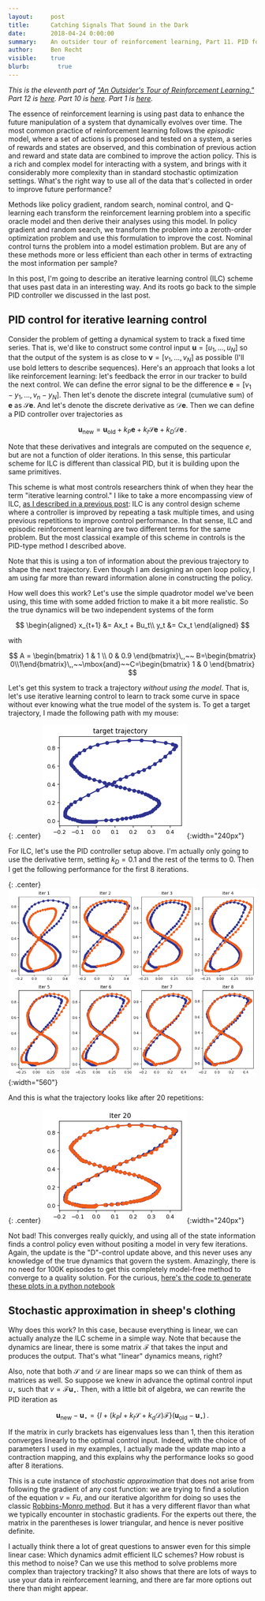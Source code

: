 ```yaml
---
layout:     post
title:      Catching Signals That Sound in the Dark
date:       2018-04-24 0:00:00
summary:    An outsider tour of reinforcement learning, Part 11. PID for iterative learning control.
author:     Ben Recht
visible:    true
blurb: 		  true
---
```


*This is the eleventh part of ["An Outsider's Tour of Reinforcement Learning."](http://www.argmin.net/outsider-rl.html)  Part 12 is [here](http://www.argmin.net/2018/05/02/adp/). Part 10 is [here](http://www.argmin.net/2018/04/19/pid/). Part 1 is [here](http://www.argmin.net/2018/01/29/taxonomy/).*

The essence of reinforcement learning is using past data to enhance the future manipulation of a system that dynamically evolves over time. The most common practice of reinforcement learning follows the _episodic_ model, where a set of actions is proposed and tested on a system, a series of rewards and states are observed, and this combination of previous action and reward and state data are combined to improve the action policy. This is a rich and complex model for interacting with a system, and brings with it considerably more complexity than in standard stochastic optimization settings. What's the right way to use all of the data that's collected in order to improve future performance?

Methods like policy gradient, random search, nominal control, and Q-learning each transform the reinforcement learning problem into a specific oracle model and then derive their analyses using this model. In policy gradient and random search, we transform the problem into a zeroth-order optimization problem and use this formulation to improve the cost. Nominal control turns the problem into a model estimation problem. But are any of these methods more or less efficient than each other in terms of extracting the most information per sample?

In this post, I'm going to describe an iterative learning control (ILC) scheme that uses past data in an interesting way. And its roots go back to the simple PID controller we discussed in the last post.

## PID control for iterative learning control

Consider the problem of getting a dynamical system to track a fixed time series. That is, we'd like to construct some control input $\mathbf{u} = [u_1,\ldots,u_N]$ so that the output of the system is as close to $\mathbf{v} = [v_1,\ldots,v_N]$ as possible (I'll use bold letters to describe sequences). Here's an approach that looks a lot like reinforcement learning: let's feedback the error in our tracker to build the next control. We can define the error signal to be the difference $\mathbf{e} = [v_1-y_1, \ldots,v_n-y_N]$. Then let's denote the discrete integral (cumulative sum) of $\mathbf{e}$ as $\mathcal{S} \mathbf{e}$. And let's denote the discrete derivative as $\mathcal{D}\mathbf{e}$. Then we can define a PID controller over trajectories as

$$
	\mathbf{u}_{\mathrm{new}} =
	\mathbf{u}_{\mathrm{old}} + k_P \mathbf{e} + k_I \mathcal{S} \mathbf{e} + k_D \mathcal{D} \mathbf{e}\,.
$$

Note that these derivatives and integrals are computed on the sequence $e$, but are not a function of older iterations. In this sense, this particular scheme for ILC is different than classical PID, but it is building upon the same primitives.

This scheme is what most controls researchers think of when they hear the term "iterative learning control." I like to take a more encompassing view of ILC, [as I described in a previous post](http://www.argmin.net/2018/02/14/rl-game): ILC is any control design scheme where a controller is improved by repeating a task multiple times, and using previous repetitions to improve control performance. In that sense, ILC and episodic reinforcement learning are two different terms for the same problem.  But the most classical example of this scheme in controls is the PID-type method I described above.

Note that this is using a ton of information about the previous trajectory to shape the next trajectory. Even though I am designing an open loop policy, I am using far more than reward information alone in constructing the policy.

How well does this work? Let's use the simple quadrotor model we've been using, this time with some added friction to make it a bit more realistic. So the true dynamics will be two independent systems of the form

$$
\begin{aligned}
	x_{t+1} &= Ax_t + Bu_t\\
	y_t &= Cx_t
\end{aligned}
$$

with

$$
A = \begin{bmatrix}
	1 & 1 \\ 0 & 0.9
\end{bmatrix}\,,~~ B=\begin{bmatrix} 0\\1\end{bmatrix}\,,~~\mbox{and}~~C=\begin{bmatrix} 1 & 0 \end{bmatrix}
$$

Let's get this system to track a trajectory _without using the model_. That is, let's use iterative learning control to learn to track some curve in space without ever knowing what the true model of the system is. To get a target trajectory, I made the following path with my mouse:

{: .center}
![target trajectory](/assets/rl/ilc/target.png){:width="240px"}

For ILC, let's use the PID controller setup above. I'm actually only going to use the derivative term, setting $k_D = 0.1$ and the rest of the terms to $0$. Then I get the following performance for the first 8 iterations.

{: .center}
![8 iterations](/assets/rl/ilc/8_iter.png){:width="560"}

And this is what the trajectory looks like after 20 repetitions:

{: .center}
![20 iterations](/assets/rl/ilc/20_iter.png){:width="240px"}

Not bad! This converges really quickly, and using all of the state information finds a control policy even without positing a model in very few iterations.  Again, the update is the "D"-control update above, and this never uses any knowledge of the true dynamics that govern the system.  Amazingly, there is no need for 100K episodes to get this completely model-free method to converge to a quality solution. For the curious, [here's the code to generate these plots in a python notebook](https://nbviewer.jupyter.org/url/argmin.net/code/ILC_tracker.ipynb)

## Stochastic approximation in sheep's clothing

Why does this work? In this case, because everything is linear, we can actually analyze the ILC scheme in a simple way. Note that because the dynamics are linear, there is some matrix $\mathcal{F}$ that takes the input and produces the output. That's what "linear" dynamics means, right?

Also, note that both $\mathcal{S}$ and $\mathcal{D}$ are linear maps so we can think of them as matrices as well. So suppose we knew in advance the optimal control input $u_\star$ such that $v=\mathcal{F} \mathbf{u}_\star$. Then, with a little bit of algebra, we can rewrite the PID iteration as

$$
\mathbf{u}_{\mathrm{new}} -\mathbf{u}_\star= \left\{I +(k_P I + k_I \mathcal{S} + k_d \mathcal{D}) \mathcal{F}\right\} (\mathbf{u}_{\mathrm{old}} -\mathbf{u}_\star)\,.
$$

If the matrix in curly brackets has eigenvalues less than $1$, then this iteration converges linearly to the optimal control input. Indeed, with the choice of parameters I used in my examples, I actually made the update map into a contraction mapping, and this explains why the performance looks so good after 8 iterations.

This is a cute instance of _stochastic approximation_ that does not arise from following the gradient of any cost function: we are trying to find a solution of the equation $v = F u$, and our iterative algorithm for doing so uses the classic [Robbins-Monro method](https://en.wikipedia.org/wiki/Stochastic_approximation). But it has a very different flavor than what we typically encounter in stochastic gradients. For the experts out there, the matrix in the parentheses is lower triangular, and hence is never positive definite.

I actually think there a lot of great questions to answer even for this simple linear case: Which dynamics admit efficient ILC schemes? How robust is this method to noise? Can we use this method to solve problems more complex than trajectory tracking? It also shows that there are lots of ways to use your data in reinforcement learning, and there are far more options out there than might appear.
